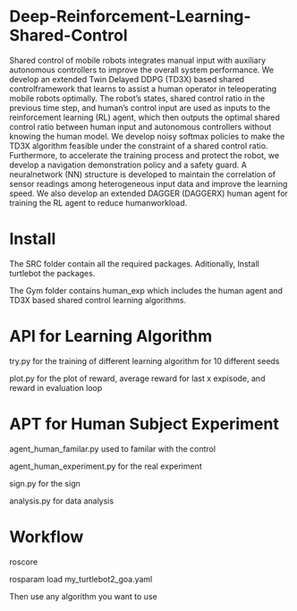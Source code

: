 # Deep-Reinforcement-Learning-Shared-Control

Shared control of mobile robots integrates manual input with auxiliary autonomous controllers to improve the overall system performance. We develop an extended Twin Delayed DDPG (TD3X) based shared controlframework that learns to assist a human operator in teleoperating mobile robots optimally. The robot’s states, shared control ratio in the previous time step, and human’s control input are used as inputs to the reinforcement learning (RL) agent, which then outputs the optimal shared control ratio between human input and autonomous controllers without knowing the human model. We develop noisy softmax policies to make the TD3X algorithm feasible under the constraint of a shared control ratio. Furthermore, to accelerate the training process and protect the robot, we develop a navigation demonstration policy and a safety guard. A neuralnetwork (NN) structure is developed to maintain the correlation of sensor readings among heterogeneous input data and improve the learning speed. We also develop an extended DAGGER (DAGGERX) human agent for training the RL agent to reduce humanworkload. 

# Install

The SRC folder contain all the required packages. Aditionally, Install turtlebot the packages.

The Gym folder contains human_exp which includes the human agent and TD3X based shared control learning algorithms. 

# API for Learning Algorithm

try.py for the training of different learning algorithm for 10 different seeds

plot.py for the plot of reward, average reward for last x expisode, and reward in evaluation loop

# APT for Human Subject Experiment

agent_human_familar.py used to familar with the control

agent_human_experiment.py for the real experiment

sign.py for the sign

analysis.py for data analysis

# Workflow

roscore

rosparam load my_turtlebot2_goa.yaml

Then use any algorithm you want to use
